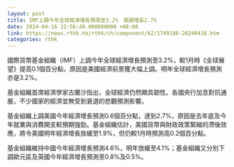 ```yaml
---
layout: post
title: IMF上調今年全球經濟增長預測至3.2%　美國增長2.7%
date: 2024-04-16 22:56:49.000000000 +08:00
link: https://news.rthk.hk/rthk/ch/component/k2/1749186-20240416.htm
categories: rthk
---
```


國際貨幣基金組織（IMF）上調今年全球經濟增長預測至3.2%，較1月時《全球展望》提高0.1個百分點，原因是美國經濟前景獲大幅上調。明年全球經濟增長預測亦是3.2%。

基金組織首席經濟學家古蘭沙指出，全球經濟仍然頗具韌性。各國央行加息對抗通脹，不少國家的經濟並無受到衰退的悲觀預測影響。

基金組織上調美國今年經濟增長預測0.6個百分點，達到2.7%，原因是去年底及今年就業與消費開支較預期強勁。基金組織估計，美國貨幣與財政政策緊縮的滯後效應，將令美國明年經濟增長放緩至1.9%，但仍較1月時預測高0.2個百分點。

基金組織維持中國今年經濟增長預測4.6%，明年放緩至4.1%；基金組織又分別下調歐元區及英國今年經濟增長預測至0.8%及0.5%。
